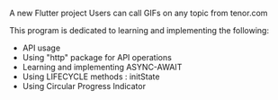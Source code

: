 A new Flutter project
Users can call GIFs on any topic from tenor.com

This program is dedicated to learning and implementing the following: 
* API usage
* Using "http" package for API operations
* Learning and implementing ASYNC-AWAIT
* Using LIFECYCLE methods : initState
* Using Circular Progress Indicator


